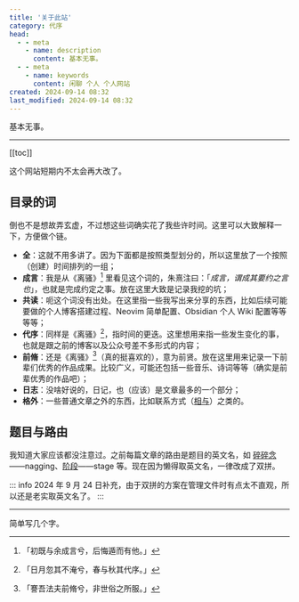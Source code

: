 ```yaml
---
title: '关于此站'
category: 代序
head:
  - - meta
    - name: description
      content: 基本无事。
  - - meta
    - name: keywords
      content: 闲聊 个人 个人网站
created: 2024-09-14 08:32
last_modified: 2024-09-14 08:32
---
```


基本无事。

---

[[toc]]

这个网站短期内不太会再大改了。

## 目录的词

倒也不是想故弄玄虚，不过想这些词确实花了我些许时间。这里可以大致解释一下，方便做个链。

- **全**：这就不用多讲了。因为下面都是按照类型划分的，所以这里放了一个按照（创建）时间排列的一组；
- **成言**：我是从《离骚》[^1] 里看见这个词的，朱熹注曰：「_成言，谓成其要约之言也_」，也就是完成约定之事。放在这里大致是记录我挖的坑；
- **共读**：呃这个词没有出处。在这里指一些我写出来分享的东西，比如后续可能要做的个人博客搭建过程、Neovim 简单配置、Obsidian 个人 Wiki 配置等等等等；
- **代序**：同样是《离骚》[^2]，指时间的更迭。这里想用来指一些发生变化的事，也就是跟之前的博客以及公众号差不多形式的内容；
- **前脩**：还是《离骚》[^3]（真的挺喜欢的），意为前贤。放在这里用来记录一下前辈们优秀的作品成果。比较广义，可能还包括一些音乐、诗词等等（确实是前辈优秀的作品吧）；
- **日志**：没啥好说的，日记，也（应该）是文章最多的一个部分；
- **格外**：一些普通文章之外的东西，比如联系方式（[相与](get_along.md)）之类的。

## 题目与路由

我知道大家应该都没注意过。之前每篇文章的路由是题目的英文名，如 [碎碎念](nagging.md)——nagging、[阶段](stage.md)——stage 等。现在因为懒得取英文名，一律改成了双拼。

::: info
2024 年 9 月 24 日补充，由于双拼的方案在管理文件时有点太不直观，所以还是老实取英文名了。
:::

---

简单写几个字。

[^1]: 「初既与余成言兮，后悔遁而有他。」

[^2]: 「日月忽其不淹兮，春与秋其代序。」

[^3]: 「謇吾法夫前脩兮，非世俗之所服。」

